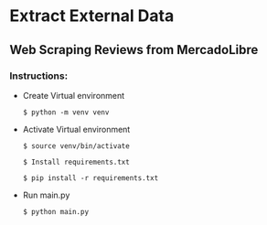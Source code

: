# Extract External Data
## Web Scraping Reviews from MercadoLibre

### Instructions:

- Create Virtual environment

  `$ python -m venv venv`

- Activate Virtual environment

  `$ source venv/bin/activate`
  
  `$ Install requirements.txt`

  `$ pip install -r requirements.txt`
  
- Run main.py

  `$ python main.py`
 

